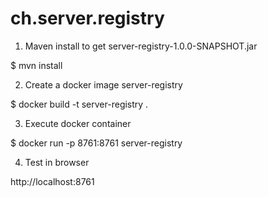 # ch.server.registry


1) Maven install to get server-registry-1.0.0-SNAPSHOT.jar

$ mvn install

2) Create a docker image server-registry

$ docker build -t server-registry .

3) Execute docker container

$ docker run -p 8761:8761 server-registry

4) Test in browser

http://localhost:8761